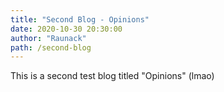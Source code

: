 ```yaml
---
title: "Second Blog - Opinions"
date: 2020-10-30 20:30:00
author: "Raunack"
path: /second-blog
---
```


This is a second test blog titled "Opinions" (lmao)